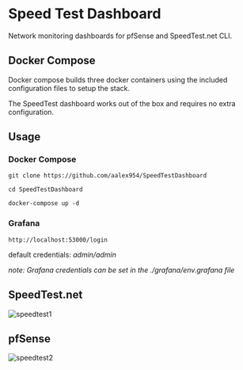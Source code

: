 # Speed Test Dashboard

Network monitoring dashboards for pfSense and SpeedTest.net CLI.

## Docker Compose

Docker compose builds three docker containers using the included configuration files to setup the stack.

The SpeedTest dashboard works out of the box and requires no extra configuration.

## Usage

### Docker Compose

```git clone https://github.com/aalex954/SpeedTestDashboard```

```cd SpeedTestDashboard```

```docker-compose up -d```

### Grafana

```http://localhost:53000/login```

default credentials: _admin/admin_

_note: Grafana credentials can be set in the ./grafana/env.grafana file_


## SpeedTest.net

![speedtest1](https://user-images.githubusercontent.com/6628565/232978206-c3a1a3c3-5f70-48a1-9ec8-f4145a6c0b2e.jpg)

## pfSense

![speedtest2](https://user-images.githubusercontent.com/6628565/232980064-96693b56-721d-4d04-a063-ce5d539be262.jpg)

